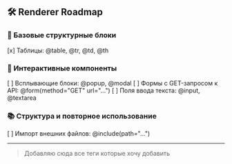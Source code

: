 ## 🛠️ Renderer Roadmap

### 📄 Базовые структурные блоки
[x] Таблицы: @table, @tr, @td, @th

### 🎯 Интерактивные компоненты
[ ] Всплывающие блоки: @popup, @modal
[ ] Формы с GET-запросом к API: @form(method="GET" url="...")
[ ] Поля ввода текста: @input, @textarea

### 📚 Структура и повторное использование
[ ] Импорт внешних файлов: @include(path="...")

---

> Добавляю сюда все теги которые хочу добавить
